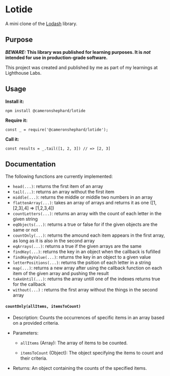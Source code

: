 # Lotide

A mini clone of the [Lodash](https://lodash.com) library.

## Purpose

**_BEWARE:_ This library was published for learning purposes. It is _not_ intended for use in production-grade software.**

This project was created and published by me as part of my learnings at Lighthouse Labs. 

## Usage

**Install it:**

`npm install @cameronshephard/lotide`

**Require it:**

`const _ = require('@cameronshephard/lotide');`

**Call it:**

`const results = _.tail([1, 2, 3]) // => [2, 3]`

## Documentation

The following functions are currently implemented:
 
* `head(...)`: returns the first item of an array
* `tail(...)`: returns an array without the first item
* `middle(...)`: returns the middle or middle two numbers in an array 
* `flattenArray(...)`: takes an array of arrays and returns it as one ([1,[2,3],4] => [1,2,3,4]) 
* `countLetters(...)`: returns an array with the count of each letter in the given string
* `eqObjects(...)`: returns a true or false for if the given objects are the same or not
* `countOnly(...)`: returns the amound each item appears in the first array, as long as it is also in the second array
* `eqArrays(...)`: returns a true if the given arrays are the same
* `findKey(...)`: returns the key in an object when the callback is fufilled 
* `findKeyByValue(...)`: returns the key in an object to a given value
* `letterPositions(...)`: returns the psition of each letter in a string
* `map(...)`: returns a new array after using the callback function on each item of the given array and pushing the result
* `takeUntil(...)`: returns the array untill one of the indexes returns true for the callback
* `without(...)` : returns the first array without the things in the second array
#### `countOnly(allItems, itemsToCount)`

- Description: Counts the occurrences of specific items in an array based on a provided criteria.

- Parameters:

  - `allItems` (Array): The array of items to be counted.

  - `itemsToCount` (Object): The object specifying the items to count and their criteria.

- Returns: An object containing the counts of the specified items.
